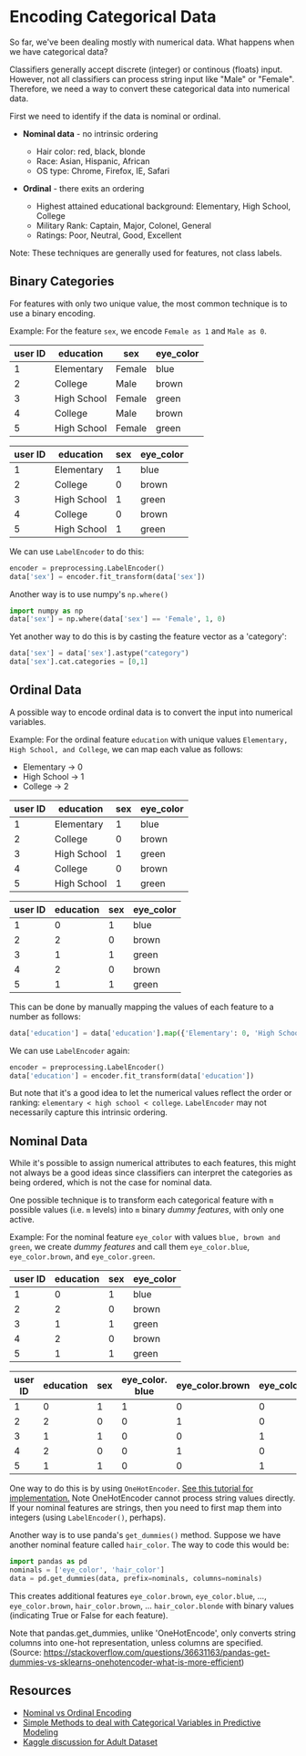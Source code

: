 # Encoding Categorical Data
So far, we've been dealing mostly with numerical data. What happens when we have categorical data? 

Classifiers generally accept discrete (integer) or continous (floats) input. However, not all classifiers can process string input like "Male" or "Female".  Therefore, we need a way to convert these categorical data into numerical data. 

First we need to identify if the data is nominal or ordinal. 
* **Nominal data** - no intrinsic ordering
	* Hair color: red, black, blonde
	* Race: Asian, Hispanic, African
	* OS type: Chrome, Firefox, IE, Safari

* **Ordinal** - there exits an ordering
	* Highest attained educational background: Elementary, High School, College
	* Military Rank: Captain, Major, Colonel, General
	* Ratings: Poor, Neutral, Good, Excellent

Note: These techniques are generally used for features, not class labels. 

## Binary Categories
For features with only two unique value, the most common technique is to use a binary encoding.

Example: For the feature `sex`, we encode `Female as 1` and `Male as 0`.

 user ID | education | sex | eye_color
 ------- |-----------| ----|----------
 1	| Elementary | Female | blue
 2	| College    |   Male | brown
 3	| High School| Female | green
 4	| College    |   Male | brown
 5	| High School| Female | green

 user ID | education | sex | eye_color
 --- |---| ---|---
 1	| Elementary | 1 | blue
 2	| College    | 0 | brown
 3	| High School| 1 | green
 4	| College    | 0 | brown
 5	| High School| 1 | green


We can use `LabelEncoder` to do this:
```python
encoder = preprocessing.LabelEncoder()
data['sex'] = encoder.fit_transform(data['sex'])
```

Another way is to use numpy's `np.where()`
```python
import numpy as np 
data['sex'] = np.where(data['sex'] == 'Female', 1, 0)
```

Yet another way to do this is by casting the feature vector as a 'category':
```python
data['sex'] = data['sex'].astype("category")
data['sex'].cat.categories = [0,1]
```

## Ordinal Data
A possible way to encode ordinal data is to convert the input into numerical variables.

Example: For the ordinal feature `education` with unique values `Elementary, High School, and College`, we can map each value as follows:
* Elementary -> 0
* High School -> 1
* College -> 2

 user ID | education | sex | eye_color
 --- |---| ---|---
 1	| Elementary | 1 | blue
 2	| College    | 0 | brown
 3	| High School| 1 | green
 4	| College    | 0 | brown
 5	| High School| 1 | green

 user ID | education | sex | eye_color
 --- |---| ---|---
 1	| 0| 1 | blue
 2	| 2|   0 | brown
 3	| 1| 1 | green
 4	| 2|   0 | brown
 5	| 1| 1 | green

This can be done by manually mapping the values of each feature to a number as follows:
```python
data['education'] = data['education'].map({'Elementary': 0, 'High School': 1, 'College': 2})
```

We can use `LabelEncoder` again:
```python
encoder = preprocessing.LabelEncoder()
data['education'] = encoder.fit_transform(data['education'])
```

But note that it's a good idea to let the numerical values reflect the order or ranking: `elementary < high school < college`. `LabelEncoder` may not necessarily capture this intrinsic ordering.

## Nominal Data
While it's possible to assign numerical attributes to each features, this might not always be a good ideas since classifiers can interpret the categories as being ordered, which is not the case for nominal data.

One possible technique is to transform each categorical feature with `m` possible values (i.e. `m` levels) into `m` binary *dummy features*, with only one active.

Example: For the nominal feature `eye_color` with values `blue, brown and green`, we create *dummy features* and call them `eye_color.blue`, `eye_color.brown`, and `eye_color.green`.
 
 user ID | education | sex | eye_color
 --- |---| ---|---
 1	| 0| 1 | blue
 2	| 2|   0 | brown
 3	| 1| 1 | green
 4	| 2|   0 | brown
 5	| 1| 1 | green

  user ID | education | sex | eye_color. blue |eye_color.brown | eye_color.green 
 --- |---| ---|--- | --- | ---
 1	| 0| 1 | 1 |0 | 0
 2	| 2|   0 | 0| 1 | 0
 3	| 1| 1 | 0| 0 | 1
 4	| 2|   0 | 0| 1 | 0
 5	| 1| 1 | 0 | 0 | 1

 One way to do this is by using `OneHotEncoder`. [See this tutorial for implementation.](http://scikit-learn.org/stable/modules/preprocessing.html#encoding-categorical-features)  Note OneHotEncoder cannot process string values directly. If your nominal features are strings, then you need to first map them into integers (using `LabelEncoder()`, perhaps).

 Another way is to use panda's `get_dummies()` method. Suppose we have another nominal feature called `hair_color`. The way to code this would be:
 ```python
import pandas as pd
nominals = ['eye_color', 'hair_color']
data = pd.get_dummies(data, prefix=nominals, columns=nominals)
```
This creates additional features `eye_color.brown`, `eye_color.blue`, ..., `eye_color.brown`, `hair_color.brown`, ... `hair_color.blonde` with binary values (indicating True or False for each feature). 

Note that pandas.get_dummies, unlike 'OneHotEncode', only converts string columns into one-hot representation, unless columns are specified.
(Source: https://stackoverflow.com/questions/36631163/pandas-get-dummies-vs-sklearns-onehotencoder-what-is-more-efficient)

## Resources
* [Nominal vs Ordinal Encoding](http://stackoverflow.com/questions/34087329/categorical-and-ordinal-feature-data-representation-in-regression-analysis)
* [Simple Methods to deal with Categorical Variables in Predictive Modeling](https://www.analyticsvidhya.com/blog/2015/11/easy-methods-deal-categorical-variables-predictive-modeling/)
* [Kaggle discussion for Adult Dataset](https://www.kaggle.com/bananuhbeatdown/multiple-ml-techniques-and-analysis-of-dataset)

